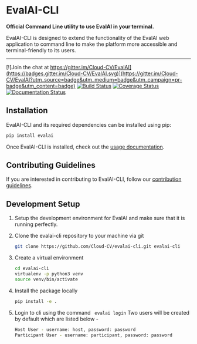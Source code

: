 # EvalAI-CLI

<b>Official Command Line utility to use EvalAI in your terminal.</b>

EvalAI-CLI is designed to extend the functionality of the EvalAI web application to command line to make the platform more accessible and terminal-friendly to its users.

------------------------------------------------------------------------------------------

[![Join the chat at https://gitter.im/Cloud-CV/EvalAI](https://badges.gitter.im/Cloud-CV/EvalAI.svg)](https://gitter.im/Cloud-CV/EvalAI?utm_source=badge&utm_medium=badge&utm_campaign=pr-badge&utm_content=badge)
[![Build Status](https://travis-ci.org/Cloud-CV/evalai-cli.svg?branch=master)](https://travis-ci.org/Cloud-CV/evalai-cli)
[![Coverage Status](https://coveralls.io/repos/github/Cloud-CV/evalai-cli/badge.svg?branch=master)](https://coveralls.io/github/Cloud-CV/evalai-cli?branch=master)
[![Documentation Status](https://readthedocs.org/projects/markdown-guide/badge/?version=latest)](https://cli.eval.ai/)

## Installation

EvalAI-CLI and its required dependencies can be installed using pip:
```sh
pip install evalai
```
Once EvalAI-CLI is installed, check out the [usage documentation](https://cli.eval.ai/).

## Contributing Guidelines

If you are interested in contributing to EvalAI-CLI, follow our [contribution guidelines](https://github.com/Cloud-CV/evalai-cli/blob/master/.github/CONTRIBUTING.md).

## Development Setup

1. Setup the development environment for EvalAI and make sure that it is running perfectly.

2. Clone the evalai-cli repository to your machine via git

    ```bash
    git clone https://github.com/Cloud-CV/evalai-cli.git evalai-cli
    ```

3. Create a virtual environment

    ```bash
    cd evalai-cli
    virtualenv -p python3 venv
    source venv/bin/activate
    ```

4. Install the package locally

    ```bash
    pip install -e .
    ```

5. Login to cli using the command ``` evalai login```
Two users will be created by default which are listed below -

    ```bash
    Host User - username: host, password: password
    Participant User - username: participant, password: password
    ```
